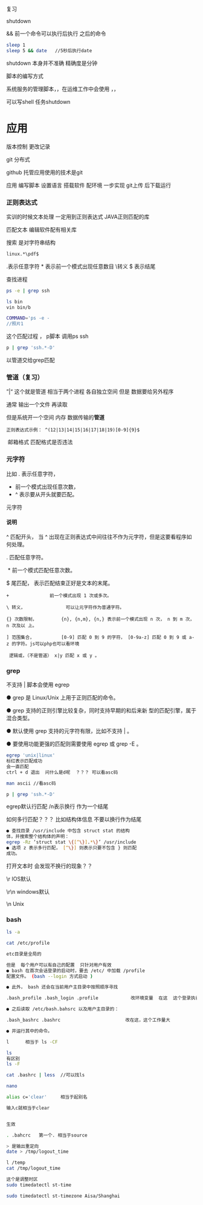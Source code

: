复习

shutdown

&&  前一个命令可以执行后执行  之后的命令

```bash
sleep 1
sleep 5 && date   //5秒后执行date

```

shutdown  本身并不准确    精确度是分钟

脚本的编写方式



系统服务的管理脚本，，在运维工作中会使用  ，，

可以写shell  任务shutdown

# 应用



版本控制   更改记录  

git  分布式            

github  托管应用使用的技术是git

应用  编写脚本  设置语言  搭载软件   配环境  一步实现   git上传 后下载运行

### 正则表达式

实训的时候文本处理   一定用到正则表达式  JAVA正则匹配的库

匹配文本   编辑软件配有相关库

搜索  是对字符串结构

```bash
linux.*\pdf$
```

.表示任意字符     * 表示前一个模式出现任意数目  \转义   $ 表示结尾



查找进程

```bash
ps -e | grep ssh
```

```bash
ls bin
vin bin/b

COMMAND='ps -e -
//照片1
```



这个匹配过程   ， p脚本 调用ps   ssh

```bash
p | grep 'ssh.*-D'
```

以管道交给grep匹配   

### 管道（复习）

”|“   这个就是管道   相当于两个进程     各自独立空间  但是 数据要给另外程序        

通常   输出一个文件  再读取

但是系统开一个空间 内存   数据传输的**管道**





   	正则表达式示例： ^(12|13|14|15|16|17|18|19)[0-9]{9}$ 

​	邮箱格式 匹配格式是否违法

### 元字符

 比如 . 表示任意字符，

 * 前一个模式出现任意次数，
 *  ^ 表示要从开头就要匹配。

元字符 

#### 说明

 ^ 匹配开头，			当 ^ 出现在正则表达式中间往往不作为元字符，但是这要看程序如何处理。

 . 					匹配任意字符。

​	 * 				前一个模式匹配任意次数。

 $ 尾匹配，			表示匹配结束正好是文本的末尾。

 	+ 				前一个模式出现 1 次或多次。

	\ 转义，				可以让元字符作为普通字符。

	{} 次数限制，		 {n}, {n,m}, {n,} 表示前一个模式出现 n 次， n 到 m 次， n 次及以 上。 

	] 范围集合，			 [0-9] 匹配 0 到 9 的字符， [0-9a-z] 匹配 0 到 9 或 a-z 的字符。js可以php也可以看环境 

	 逻辑或，（不是管道）	x|y 匹配 x 或 y 。



### grep

不支持 |   脚本会使用 egrep

● grep 是 Linux/Unix 上用于正则匹配的命令。

 ● grep 支持的正则引擎比较复杂，同时支持早期的和后来新 型的匹配引擎，属于混合类型。

 ● 默认使用 grep 支持的元字符有限，比如不支持 | 。

 ● 要使用功能更强的匹配则需要使用 egrep 或 grep -E 。 

 ```bash
egrep 'unix|linux'
标红表示匹配成功
会一直匹配
ctrl + d 退出  问什么是d呢  ？？？ 可以看asc码    

man ascii //看asc码
 ```

```bash
p | grep 'ssh.*-D'
```

egrep默认行匹配   /n表示换行  作为一个结尾    

如何多行匹配？？？  比如结构体信息  不要以换行作为结尾   

```bash
● 查找目录 /usr/include 中包含 struct stat 的结构
体，并搜索整个结构体的声明：
egrep -Rz ‘struct stat \{[^\}].*\}’ /usr/include
● 选项 z 表示多行匹配， [^\}] 则表示只要不包含 } 则匹配
成功。
```

打开文本时  会发现不换行的现象？？

\r	IOS默认

\r\n  windows默认

\n     Unix

### bash

```bash
ls -a

cat /etc/profile

etc目录是全局的
```



```bash
但是  每个用户可以有自己的配置  只针对用户有效
● bash 在首次会话登录的启动时，要去 /etc/ 中加载 /profile
配置文件。 (bash --login 方式启动 )

● 此外， bash 还会在当前用户主目录中按照顺序寻找

.bash_profile .bash_login .profile            改环境变量  在这  这个登录执行

● 之后读取 /etc/bash.bahsrc 以及用户主目录的：

.bash_bashrc .bashrc  						改在这，这个工作量大

● 并运行其中的命令。

```



```bash
l      相当于 ls -CF

ls
有区别
ls -F

cat .bashrc | less  //可以找ls

nano 

alias c='clear'     相当于起别名

输入c就相当于clear


生效

. .bahcrc   第一个. 相当于source

```



```bash
> 是输出重定向   
date > /tmp/logout_time

l /temp
cat /tmp/logout_time

这个是调整时区
sudo timedatectl st-time

sudo timedatectl st-timezone Aisa/Shanghai

```

